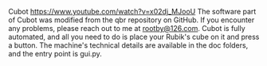 Cubot
https://www.youtube.com/watch?v=x02dj_MJooU
The software part of Cubot was modified from the qbr repository on GitHub. If you encounter any problems, please reach out to me at rootby@126.com. Cubot is fully automated, and all you need to do is place your Rubik's cube on it and press a button. The machine's technical details are available in the doc folders, and the entry point is gui.py.
